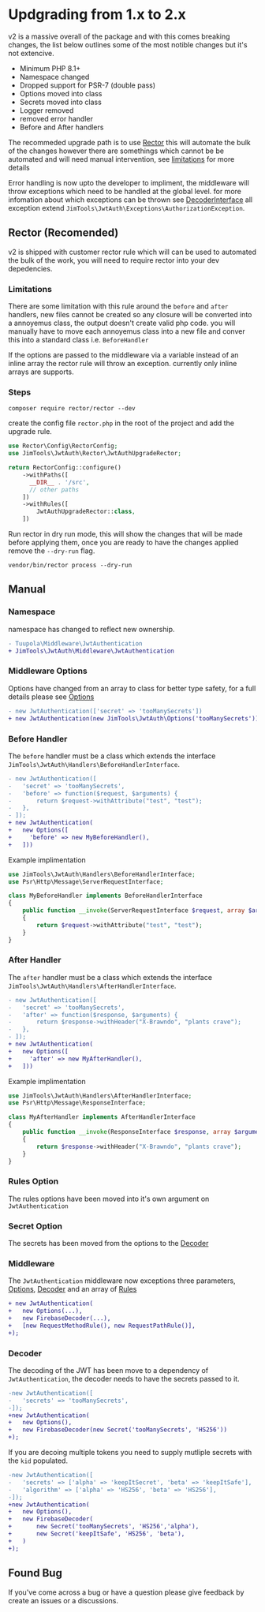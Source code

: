 # Updgrading from 1.x to 2.x

v2 is a massive overall of the package and with this comes breaking changes, the list below outlines some of the most
notible changes but it's not extencive.

- Minimum PHP 8.1+
- Namespace changed
- Dropped support for PSR-7 (double pass)
- Options moved into class
- Secrets moved into class
- Logger removed
- removed error handler
- Before and After handlers

The recommeded upgrade path is to use [Rector](https://github.com/rectorphp/rector) this will automate the bulk of the
changes however there are somethings which cannot be be automated and will need manual intervention, see
[limitations](#limitations) for more details

Error handling is now upto the developer to impliment, the middleware will throw exceptions which need to
be handled at the global level. for more infomation about which exceptions can be thrown see
[DecoderInterface](./src/Decoder/DecoderInterface.php) all exception extend
`JimTools\JwtAuth\Exceptions\AuthorizationException`.

## Rector (Recomended)

v2 is shipped with customer rector rule which will can be used to automated the bulk of the work, you will need to
require rector into your dev depedencies.

### Limitations

There are some limitation with this rule around the `before` and `after` handlers, new files cannot be created so any
closure will be converted into a annoyemus class, the output doesn't create valid php code. you will manually have to
move each annoyemus class into a new file and conver this into a standard class i.e. `BeforeHandler`

If the options are passed to the middleware via a variable instead of an inline array the rector rule will throw an
exception. currently only inline arrays are supports.

### Steps


```shell
composer require rector/rector --dev
```

create the config file `rector.php` in the root of the project and add the upgrade rule.

```php
use Rector\Config\RectorConfig;
use JimTools\JwtAuth\Rector\JwtAuthUpgradeRector;

return RectorConfig::configure()
    ->withPaths([
      __DIR__ . '/src',
      // other paths
    ])
    ->withRules([
        JwtAuthUpgradeRector::class,
    ])
```

Run rector in dry run mode, this will show the changes that will be made before applying them, once you are ready to
have the changes applied remove the `--dry-run` flag.

```shell
vendor/bin/rector process --dry-run
```

## Manual

### Namespace

namespace has changed to reflect new ownership.

```diff
- Tuupola\Middleware\JwtAuthentication
+ JimTools\JwtAuth\Middleware\JwtAuthentication
```

### Middleware Options

Options have changed from an array to class for better type safety, for a full details please see
[Options](./src/Options.php)

```diff
- new JwtAuthentication(['secret' => 'tooManySecrets'])
+ new JwtAuthentication(new JimTools\JwtAuth\Options('tooManySecrets'))
```

### Before Handler

The `before` handler must be a class which extends the interface `JimTools\JwtAuth\Handlers\BeforeHandlerInterface`.

```diff
- new JwtAuthentication([
-   'secret' => 'tooManySecrets',
-   'before' => function($request, $arguments) {
-       return $request->withAttribute("test", "test");
-   },
- ]);
+ new JwtAuthentication(
+   new Options([
+     'before' => new MyBeforeHandler(),
+   ]))
```

Example implimentation

```php
use JimTools\JwtAuth\Handlers\BeforeHandlerInterface;
use Psr\Http\Message\ServerRequestInterface;

class MyBeforeHandler implements BeforeHandlerInterface
{
    public function __invoke(ServerRequestInterface $request, array $arguments): ServerRequestInterface
    {
        return $request->withAttribute("test", "test");
    }
}
```


### After Handler

The `after` handler must be a class which extends the interface `JimTools\JwtAuth\Handlers\AfterHandlerInterface`.

```diff
- new JwtAuthentication([
-   'secret' => 'tooManySecrets',
-   'after' => function($response, $arguments) {
-       return $response->withHeader("X-Brawndo", "plants crave");
-   },
- ]);
+ new JwtAuthentication(
+   new Options([
+     'after' => new MyAfterHandler(),
+   ]))
```

Example implimentation

```php
use JimTools\JwtAuth\Handlers\AfterHandlerInterface;
use Psr\Http\Message\ResponseInterface;

class MyAfterHandler implements AfterHandlerInterface
{
    public function __invoke(ResponseInterface $response, array $arguments): ResponseInterface
    {
        return $response->withHeader("X-Brawndo", "plants crave");
    }
}
```

### Rules Option

The rules options have been moved into it's own argument on `JwtAuthentication`

### Secret Option

The secrets has been moved from the options to the [Decoder](./src/Decoder/DecoderInterface.php)

### Middleware

The `JwtAuthentication` middleware now exceptions three parameters, [Options](./src/Options.php),
[Decoder](./src/Decoder/FirebaseDecoder.php) and an array of [Rules](./src/Rules/RuleInterface.php)

```diff
+ new JwtAuthentication(
+   new Options(...),
+   new FirebaseDecoder(...),
+   [new RequestMethodRule(), new RequestPathRule()],
+);
```

### Decoder

The decoding of the JWT has been move to a dependency of `JwtAuthentication`, the decoder needs to have the
secrets passed to it.


```diff
-new JwtAuthentication([
-   'secrets' => 'tooManySecrets',
-]);
+new JwtAuthentication(
+   new Options(),
+   new FirebaseDecoder(new Secret('tooManySecrets', 'HS256'))
+);
```

If you are decoing multiple tokens you need to supply mutliple secrets with the `kid` populated.

```diff
-new JwtAuthentication([
-   'secrets' => ['alpha' => 'keepItSecret', 'beta' => 'keepItSafe'],
-   'algorithm' => ['alpha' => 'HS256', 'beta' => 'HS256'],
-]);
+new JwtAuthentication(
+   new Options(),
+   new FirebaseDecoder(
+       new Secret('tooManySecrets', 'HS256','alpha'),
+       new Secret('keepItSafe', 'HS256', 'beta'),
+   )
+);
```

## Found Bug

If you've come across a bug or have a question please give feedback by create an issues or a discussions.
